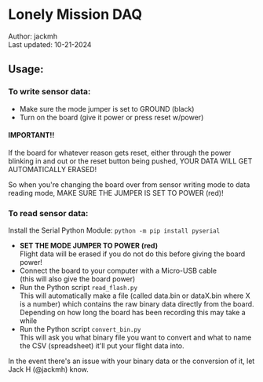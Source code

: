 # Lonely Mission DAQ

Author: jackmh\
Last updated: 10-21-2024

## Usage:

### To write sensor data:
- Make sure the mode jumper is set to GROUND (black)
- Turn on the board (give it power or press reset w/power)
#### **IMPORTANT!!**
If the board for whatever reason gets reset, either through the power blinking in and out or the reset button being pushed, YOUR DATA WILL GET AUTOMATICALLY ERASED!

So when you're changing the board over from sensor writing mode to data reading mode, MAKE SURE THE JUMPER IS SET TO POWER (red)!

### To read sensor data:
Install the Serial Python Module:
```python -m pip install pyserial```
- **SET THE MODE JUMPER TO POWER (red)**\
Flight data will be erased if you do not do this before giving the board power!
- Connect the board to your computer with a Micro-USB cable\
(this will also give the board power)
- Run the Python script `read_flash.py`\
This will automatically make a file (called data.bin or dataX.bin where X is a number) which contains the raw binary data directly from the board. Depending on how long the board has been recording this may take a while
- Run the Python script `convert_bin.py`\
This will ask you what binary file you want to convert and what to name the CSV (spreadsheet) it'll put your flight data into.

In the event there's an issue with your binary data or the conversion of it, let Jack H (@jackmh) know.